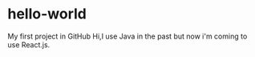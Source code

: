 # hello-world
My first project in GitHub
Hi,I use Java in the past but now i'm coming to use React.js.
